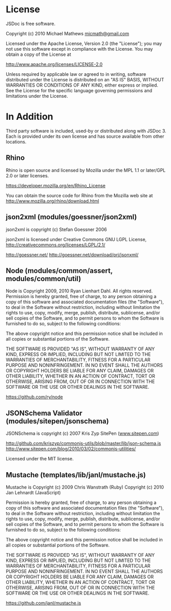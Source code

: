 License
=======

JSDoc is free software.

Copyright (c) 2010 Michael Mathews <micmath@gmail.com>

Licensed under the Apache License, Version 2.0 (the "License"); you
may not use this software except in compliance with the License. You may
obtain a copy of the License at

http://www.apache.org/licenses/LICENSE-2.0

Unless required by applicable law or agreed to in writing, software
distributed under the License is distributed on an "AS IS" BASIS,
WITHOUT WARRANTIES OR CONDITIONS OF ANY KIND, either express or
implied. See the License for the specific language governing
permissions and limitations under the License.

In Addition
===========

Third party software is included, used-by or distributed along
with JSDoc 3. Each is provided under its own license and has source
available from other locations.

Rhino
-----

Rhino is open source and licensed by Mozilla under the MPL 1.1 or
later/GPL 2.0 or later licenses.

https://developer.mozilla.org/en/Rhino_License

You can obtain the source code for Rhino from the Mozilla web site at
http://www.mozilla.org/rhino/download.html

json2xml (modules/goessner/json2xml)
--------

json2xml is copyright (c) Stefan Goessner 2006

json2xml is licensed under Creative Commons GNU LGPL License,
http://creativecommons.org/licenses/LGPL/2.1/

http://goessner.net/
http://goessner.net/download/prj/jsonxml/

Node (modules/common/assert, modules/common/util)
-------

Node is Copyright 2009, 2010 Ryan Lienhart Dahl. All rights reserved.
Permission is hereby granted, free of charge, to any person obtaining a copy
of this software and associated documentation files (the "Software"), to
deal in the Software without restriction, including without limitation the
rights to use, copy, modify, merge, publish, distribute, sublicense, and/or
sell copies of the Software, and to permit persons to whom the Software is
furnished to do so, subject to the following conditions:

The above copyright notice and this permission notice shall be included in
all copies or substantial portions of the Software.

THE SOFTWARE IS PROVIDED "AS IS", WITHOUT WARRANTY OF ANY KIND, EXPRESS OR
IMPLIED, INCLUDING BUT NOT LIMITED TO THE WARRANTIES OF MERCHANTABILITY,
FITNESS FOR A PARTICULAR PURPOSE AND NONINFRINGEMENT. IN NO EVENT SHALL THE
AUTHORS OR COPYRIGHT HOLDERS BE LIABLE FOR ANY CLAIM, DAMAGES OR OTHER
LIABILITY, WHETHER IN AN ACTION OF CONTRACT, TORT OR OTHERWISE, ARISING
FROM, OUT OF OR IN CONNECTION WITH THE SOFTWARE OR THE USE OR OTHER DEALINGS
IN THE SOFTWARE.

https://github.com/ry/node

JSONSchema Validator (modules/sitepen/jsonschema)
--------------------

JSONSchema is copyright (c) 2007 Kris Zyp SitePen (www.sitepen.com)

http://github.com/kriszyp/commonjs-utils/blob/master/lib/json-schema.js
http://www.sitepen.com/blog/2010/03/02/commonjs-utilities/

Licensed under the MIT license.

Mustache (templates/lib/janl/mustache.js)
-------------------

Mustache is 
Copyright (c) 2009 Chris Wanstrath (Ruby)
Copyright (c) 2010 Jan Lehnardt (JavaScript)

Permission is hereby granted, free of charge, to any person obtaining
a copy of this software and associated documentation files (the
"Software"), to deal in the Software without restriction, including
without limitation the rights to use, copy, modify, merge, publish,
distribute, sublicense, and/or sell copies of the Software, and to
permit persons to whom the Software is furnished to do so, subject to
the following conditions:
 
The above copyright notice and this permission notice shall be
included in all copies or substantial portions of the Software.
 
THE SOFTWARE IS PROVIDED "AS IS", WITHOUT WARRANTY OF ANY KIND,
EXPRESS OR IMPLIED, INCLUDING BUT NOT LIMITED TO THE WARRANTIES OF
MERCHANTABILITY, FITNESS FOR A PARTICULAR PURPOSE AND
NONINFRINGEMENT. IN NO EVENT SHALL THE AUTHORS OR COPYRIGHT HOLDERS BE
LIABLE FOR ANY CLAIM, DAMAGES OR OTHER LIABILITY, WHETHER IN AN ACTION
OF CONTRACT, TORT OR OTHERWISE, ARISING FROM, OUT OF OR IN CONNECTION
WITH THE SOFTWARE OR THE USE OR OTHER DEALINGS IN THE SOFTWARE.

https://github.com/janl/mustache.js